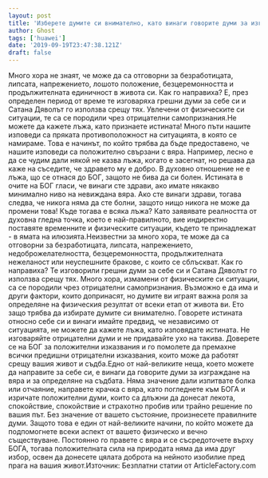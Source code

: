 ```yaml
---
layout: post
title: 'Изберете думите си внимателно, като винаги говорите думи за изграждане на вяра'
author: Ghost
tags: ['huawei']
date: '2019-09-19T23:47:38.121Z'
draft: false
---
```


Много хора не знаят, че може да са отговорни за безработицата, липсата, напрежението, лошото положение, безцеремонността и продължителната единичност в живота си. Как го направиха? Е, през определен период от време те изговаряха грешни думи за себе си и Сатана Дяволът го използва срещу тях. Увлечени от физическите си ситуации, те са се породили чрез отрицателни самопризнания.Не можете да кажете лъжа, като признаете истината! Много пъти нашите изповеди са пряката противоположност на ситуацията, в която се намираме. Това е начинът, по който трябва да бъде предоставено, че нашите изповеди са положително свързани с вяра. Например, лесно е да се чудим дали някой не казва лъжа, когато е засегнат, но решава да каже на съседите, че здравето му е добро. В духовно отношение не е лъжа, що се отнася до БОГ, защото не бива да си болен. Истината в очите на БОГ гласи, че винаги сте здрави, ако имате някакво минимално ниво на невиждана вяра. Ако сте винаги здрави, тогава следва, че никога няма да сте болни, защото нищо никога не може да промени това! Къде тогава е всяка лъжа? Като заявявате реалността от духовна гледна точка, което е най-правилното, вие индиректно поставяте временните и физическите ситуации, където те принадлежат - в ямата на илюзията.Неизвестни за много хора, те може да са отговорни за безработицата, липсата, напрежението, недоброжелателността, безцеремонността, продължителната нежеланост или неуспешните бракове, с които се сблъскват. Как го направиха? Те изговорили грешни думи за себе си и Сатана Дяволът го използва срещу тях. Много хора, измамени от физическите си ситуации, са се породили чрез отрицателни самопризнания. Възможно е да има и други фактори, които допринасят, но думите ви играят важна роля за определяне на физическия резултат от всеки етап от живота ви. Ето защо трябва да избирате думите си внимателно. Говорете истината относно себе си и винаги имайте предвид, че независимо от ситуацията, не можете да кажете лъжа, като изповядате истината. Не изговаряйте отрицателни думи и не придавайте ухо на такива. Доверете се на БОГ за положителни изказвания и го помолете да премахне всички предишни отрицателни изказвания, които може да работят срещу вашия живот и съдба.Едно от най-великите неща, което можете да направите за себе си, е винаги да говорите думи за изграждане на вяра и за определяне на съдбата. Няма значение дали изпитвате болка или отчаяние, направете крачка с вяра, като погледнете към БОГА и изричате положителни думи, които са длъжни да донесат лекота, спокойствие, спокойствие и страхотно пробив или трайно решение по вашия път. Без значение от вашето състояние, произнесете правилните думи. Защото това е един от най-великите начини, по който можете да подпомогнете всеки аспект от вашето физическо и вечно съществуване. Постоянно го правете с вяра и се съсредоточете върху БОГА, тогава положителната сила на природата няма да има друг избор, освен да донесете цялата доброта на нейното изобилие пред прага на вашия живот.Източник: Безплатни статии от ArticleFactory.com
